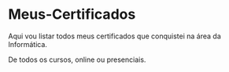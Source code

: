 # Meus-Certificados
Aqui vou listar todos meus certificados que conquistei na área da Informática. <br>

De todos os cursos, online ou presenciais. 

